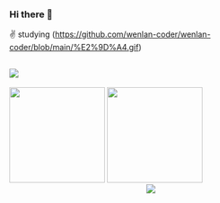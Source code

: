 
### Hi there 👋
 :v: studying 
 (https://github.com/wenlan-coder/wenlan-coder/blob/main/%E2%9D%A4.gif)
## ![](https://visitor-badge.glitch.me/badge?page_id=wenlan-coder.readme)
<div>
<img height="170px" src="https://github-readme-stats.vercel.app/api?username=wenlan-coder" />
 <span></span>
 <img height="170px" src="https://github-readme-stats.vercel.app/api/top-langs/?username=wenlan-coder&layout=compact&langs_count=8" />
<span></span>
</div>
<div align="center">
    <img src="https://activity-graph.herokuapp.com/graph?username=wenlan-coder&theme=minimal" />
</div>
